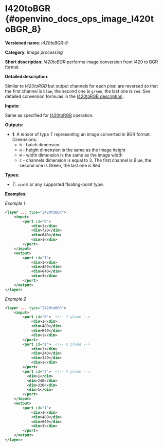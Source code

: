 # I420toBGR {#openvino_docs_ops_image_I420toBGR_8}

**Versioned name**: *I420toBGR-8*

**Category**: *Image processing*

**Short description**: *I420toBGR* performs image conversion from I420 to BGR format.

**Detailed description**:

Similar to *I420toRGB* but output channels for each pixel are reversed so that the first channel is `blue`, the second one is `green`, the last one is `red`.  See detailed conversion formulas in the [I420toRGB description](I420toRGB_8.md).

**Inputs:**

Same as specified for [I420toRGB](I420toRGB_8.md) operation.

**Outputs:**

* **1**: A tensor of type *T* representing an image converted in BGR format. Dimensions:
  * `N` - batch dimension
  * `H` - height dimension is the same as the image height
  * `W` - width dimension is the same as the image width
  * `C` - channels dimension is equal to 3. The first channel is Blue, the second one is Green, the last one is Red

**Types:**

* *T*: `uint8` or any supported floating-point type.


**Examples:**

*Example 1*

```xml
<layer ... type="I420toBGR">
    <input>
        <port id="0">
            <dim>1</dim>
            <dim>720</dim>
            <dim>640</dim>
            <dim>1</dim>
        </port>
    </input>
    <output>
        <port id="1">
            <dim>1</dim>
            <dim>480</dim>
            <dim>640</dim>
            <dim>3</dim>
        </port>
    </output>
</layer>
```

*Example 2*

```xml
<layer ... type="I420toBGR">
    <input>
        <port id="0">  <!-- Y plane -->
            <dim>1</dim>
            <dim>480</dim>
            <dim>640</dim>
            <dim>1</dim>
        </port>
        <port id="1">  <!-- U plane -->
            <dim>1</dim>
            <dim>240</dim>
            <dim>320</dim>
            <dim>1</dim>
        </port>
        <port id="2">  <!-- V plane -->
          <dim>1</dim>
          <dim>240</dim>
          <dim>320</dim>
          <dim>1</dim>
        </port>
    </input>
    <output>
        <port id="1">
            <dim>1</dim>
            <dim>480</dim>
            <dim>640</dim>
            <dim>3</dim>
        </port>
    </output>
</layer>
```
